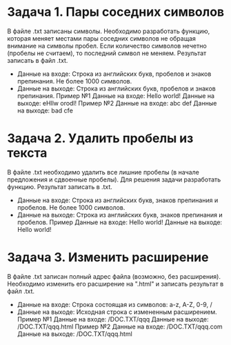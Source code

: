 # Задача 1. Пары соседних символов
  В файле .txt записаны символы. Необходимо разработать функцию, которая
  меняет местами пары соседних символов не обращая внимание на символы
  пробел. Если количество символов нечетно (пробелы не считаем), то
  последний символ не меняем. Результат записать в файл .txt.
  * Данные на входе: Строка из английских букв, пробелов и знаков
  препинания. Не более 1000 символов.
  * Данные на выходе: Строка из английских букв, пробелов и знаков
  препинания.
Пример №1
Данные на входе: Hello world!
Данные на выходе: eHllw orodl!
Пример №2
Данные на входе: abc def
Данные на выходе: bad cfe
# Задача 2. Удалить пробелы из текста
  В файле .txt необходимо удалить все лишние пробелы (в начале предложения
  и сдвоенные пробелы). Для решения задачи разработать функцию. Результат
  записать в .txt.
  * Данные на входе: Строка из английских букв, знаков препинания и
  пробелов. Не более 1000 символов.
  * Данные на выходе: Строка из английских букв, знаков препинания и
  пробелов.
Пример
Данные на входе: Hello world!
Данные на выходе: Hello world!
# Задача 3. Изменить расширение
  В файле .txt записан полный адрес файла (возможно, без расширения).
  Необходимо изменить его расширение на ".html" и записать результат в файл
  .txt.
  * Данные на входе: Строка состоящая из символов: a-z, A-Z, 0-9, /
  * Данные на выходе: Исходная строка с измененным расширением.
Пример №1
Данные на входе: /DOC.TXT/qqq
Данные на выходе: /DOC.TXT/qqq.html
Пример №2
Данные на входе: /DOC.TXT/qqq.com
Данные на выходе: /DOC.TXT/qqq.html
